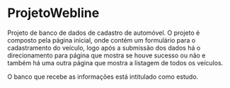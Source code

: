 # ProjetoWebline
Projeto de banco de dados de cadastro de automóvel.
O projeto é composto pela página inicial, onde contém um formulário para o cadastramento do veículo, logo após a submissão dos dados há o direcionamento para página que mostra se houve sucesso ou não e também há uma outra página que mostra a listagem de todos os veículos.

O banco que recebe as informações está intitulado como estudo.
